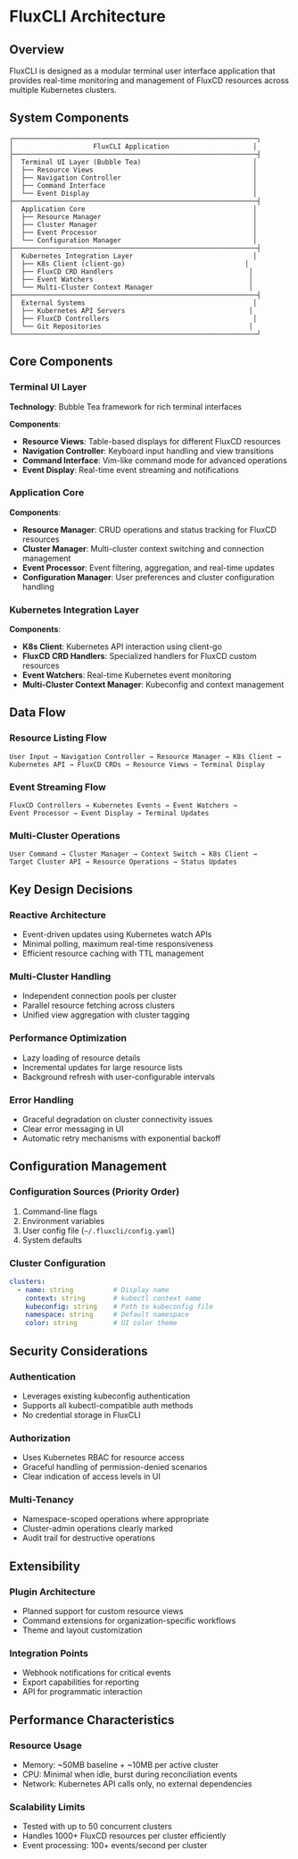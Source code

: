 # FluxCLI Architecture

## Overview

FluxCLI is designed as a modular terminal user interface application that provides real-time monitoring and management of FluxCD resources across multiple Kubernetes clusters.

## System Components

```
┌─────────────────────────────────────────────────────────────┐
│                    FluxCLI Application                     │
├─────────────────────────────────────────────────────────────┤
│  Terminal UI Layer (Bubble Tea)                            │
│  ├── Resource Views                                        │
│  ├── Navigation Controller                                 │
│  ├── Command Interface                                     │
│  └── Event Display                                         │
├─────────────────────────────────────────────────────────────┤
│  Application Core                                          │
│  ├── Resource Manager                                      │
│  ├── Cluster Manager                                       │
│  ├── Event Processor                                       │
│  └── Configuration Manager                                 │
├─────────────────────────────────────────────────────────────┤
│  Kubernetes Integration Layer                              │
│  ├── K8s Client (client-go)                              │
│  ├── FluxCD CRD Handlers                                  │
│  ├── Event Watchers                                       │
│  └── Multi-Cluster Context Manager                        │
├─────────────────────────────────────────────────────────────┤
│  External Systems                                          │
│  ├── Kubernetes API Servers                               │
│  ├── FluxCD Controllers                                    │
│  └── Git Repositories                                     │
└─────────────────────────────────────────────────────────────┘
```

## Core Components

### Terminal UI Layer

**Technology**: Bubble Tea framework for rich terminal interfaces

**Components**:
- **Resource Views**: Table-based displays for different FluxCD resources
- **Navigation Controller**: Keyboard input handling and view transitions
- **Command Interface**: Vim-like command mode for advanced operations
- **Event Display**: Real-time event streaming and notifications

### Application Core

**Components**:
- **Resource Manager**: CRUD operations and status tracking for FluxCD resources
- **Cluster Manager**: Multi-cluster context switching and connection management
- **Event Processor**: Event filtering, aggregation, and real-time updates
- **Configuration Manager**: User preferences and cluster configuration handling

### Kubernetes Integration Layer

**Components**:
- **K8s Client**: Kubernetes API interaction using client-go
- **FluxCD CRD Handlers**: Specialized handlers for FluxCD custom resources
- **Event Watchers**: Real-time Kubernetes event monitoring
- **Multi-Cluster Context Manager**: Kubeconfig and context management

## Data Flow

### Resource Listing Flow
```
User Input → Navigation Controller → Resource Manager → K8s Client → 
Kubernetes API → FluxCD CRDs → Resource Views → Terminal Display
```

### Event Streaming Flow
```
FluxCD Controllers → Kubernetes Events → Event Watchers → 
Event Processor → Event Display → Terminal Updates
```

### Multi-Cluster Operations
```
User Command → Cluster Manager → Context Switch → K8s Client → 
Target Cluster API → Resource Operations → Status Updates
```

## Key Design Decisions

### Reactive Architecture
- Event-driven updates using Kubernetes watch APIs
- Minimal polling, maximum real-time responsiveness
- Efficient resource caching with TTL management

### Multi-Cluster Handling
- Independent connection pools per cluster
- Parallel resource fetching across clusters
- Unified view aggregation with cluster tagging

### Performance Optimization
- Lazy loading of resource details
- Incremental updates for large resource lists
- Background refresh with user-configurable intervals

### Error Handling
- Graceful degradation on cluster connectivity issues
- Clear error messaging in UI
- Automatic retry mechanisms with exponential backoff

## Configuration Management

### Configuration Sources (Priority Order)
1. Command-line flags
2. Environment variables
3. User config file (`~/.fluxcli/config.yaml`)
4. System defaults

### Cluster Configuration
```yaml
clusters:
  - name: string          # Display name
    context: string       # kubectl context name
    kubeconfig: string    # Path to kubeconfig file
    namespace: string     # Default namespace
    color: string         # UI color theme
```

## Security Considerations

### Authentication
- Leverages existing kubeconfig authentication
- Supports all kubectl-compatible auth methods
- No credential storage in FluxCLI

### Authorization
- Uses Kubernetes RBAC for resource access
- Graceful handling of permission-denied scenarios
- Clear indication of access levels in UI

### Multi-Tenancy
- Namespace-scoped operations where appropriate
- Cluster-admin operations clearly marked
- Audit trail for destructive operations

## Extensibility

### Plugin Architecture
- Planned support for custom resource views
- Command extensions for organization-specific workflows
- Theme and layout customization

### Integration Points
- Webhook notifications for critical events
- Export capabilities for reporting
- API for programmatic interaction

## Performance Characteristics

### Resource Usage
- Memory: ~50MB baseline + ~10MB per active cluster
- CPU: Minimal when idle, burst during reconciliation events
- Network: Kubernetes API calls only, no external dependencies

### Scalability Limits
- Tested with up to 50 concurrent clusters
- Handles 1000+ FluxCD resources per cluster efficiently
- Event processing: 100+ events/second per cluster